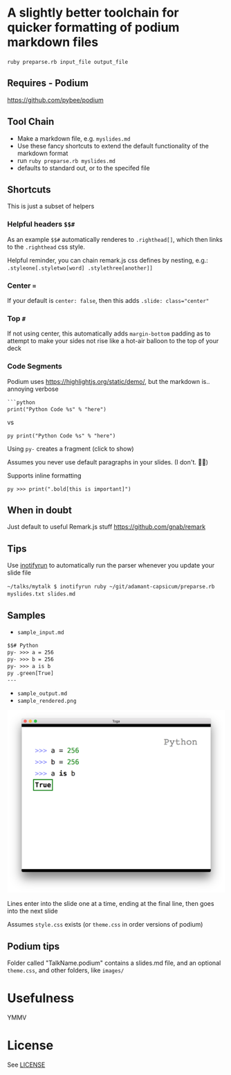 # A slightly better toolchain for quicker formatting of podium markdown files

`ruby preparse.rb input_file output_file`

## Requires - Podium

https://github.com/pybee/podium

## Tool Chain

 * Make a markdown file, e.g. `myslides.md`
 * Use these fancy shortcuts to extend the default functionality of the markdown format
 * run `ruby preparse.rb myslides.md`
  * defaults to standard out, or to the specifed file

## Shortcuts

This is just a subset of helpers

### Helpful headers `$$#`

As an example `$$#` automatically renderes to `.righthead[]`, which then links to the `.righthead` css style. 

Helpful reminder, you can chain remark.js css defines by nesting, e.g.: `.styleone[.styletwo[word] .stylethree[another]]`

### Center `=`

If your default is `center: false`, then this adds `.slide: class="center"`

### Top `#`

If not using center, this automatically adds `margin-bottom` padding as to attempt to make your sides not rise like a hot-air balloon to the top of your deck

### Code Segments

Podium uses https://highlightjs.org/static/demo/, but the markdown is.. annoying verbose

```
```python
print("Python Code %s" % "here")
```

vs

```
py print("Python Code %s" % "here")
```

Using `py-` creates a fragment (click to show)

Assumes you never use default paragraphs in your slides. (I don't. 🤷‍♀️)

Supports inline formatting

```
py >>> print(".bold[this is important]")
```

## When in doubt

Just default to useful Remark.js stuff https://github.com/gnab/remark


## Tips

Use [inotifyrun](http://exyr.org/2011/inotify-run/) to automatically run the parser whenever you update your slide file

`~/talks/mytalk $ inotifyrun ruby ~/git/adamant-capsicum/preparse.rb myslides.txt slides.md`


## Samples

* `sample_input.md`
```
$$# Python
py- >>> a = 256
py- >>> b = 256
py- >>> a is b
py .green[True]
---
```

* `sample_output.md`
* `sample_rendered.png`

![image](sample_rendered.png)

Lines enter into the slide one at a time, ending at the final line, then goes into the next slide

Assumes `style.css` exists (or `theme.css` in order versions of podium)

## Podium tips

Folder called "TalkName.podium" contains a slides.md file, and an optional `theme.css`, and other folders, like `images/`




# Usefulness

YMMV

# License

See [LICENSE](blob/master/LICENSE)

